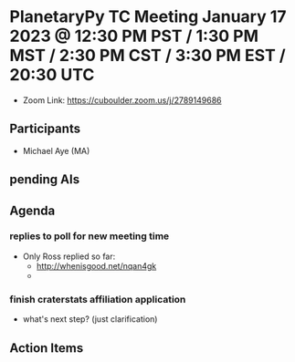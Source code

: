# PlanetaryPy TC Meeting January 17 2023 @ 12:30 PM PST / 1:30 PM MST / 2:30 PM CST / 3:30 PM EST / 20:30 UTC

* Zoom Link: https://cuboulder.zoom.us/j/2789149686

## Participants

* Michael Aye (MA)

## pending AIs

## Agenda
### replies to poll for new meeting time

* Only Ross replied so far:
  * http://whenisgood.net/nqan4gk
  * 
### finish craterstats affiliation application
* what's next step? (just clarification)

## Action Items
